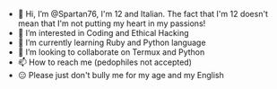 - 👋 Hi, I’m @Spartan76, I'm 12 and Italian. The fact that I'm 12 doesn't mean that I'm not putting my heart in my passions!
- 👀 I’m interested in Coding and Ethical Hacking
- 🌱 I’m currently learning Ruby and Python language
- 💞️ I’m looking to collaborate on Termux and Python
- 📫 How to reach me (pedophiles not accepted)
- 😑 Please just don't bully me for my age and my English

<!---
Spartan76/Spartan76 is a ✨ special ✨ repository because its `README.md` (this file) appears on your GitHub profile.
You can click the Preview link to take a look at your changes.
--->

